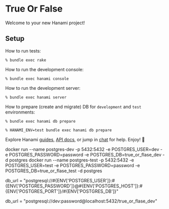 # True Or False

Welcome to your new Hanami project!

## Setup

How to run tests:

```
% bundle exec rake
```

How to run the development console:

```
% bundle exec hanami console
```

How to run the development server:

```
% bundle exec hanami server
```

How to prepare (create and migrate) DB for `development` and `test` environments:

```
% bundle exec hanami db prepare

% HANAMI_ENV=test bundle exec hanami db prepare
```

Explore Hanami [guides](https://guides.hanamirb.org/), [API docs](http://docs.hanamirb.org/1.3.3/), or jump in [chat](http://chat.hanamirb.org) for help. Enjoy! 🌸



docker run --name postgres-dev -p 5432:5432 -e POSTGRES_USER=dev -e POSTGRES_PASSWORD=password -e POSTGRES_DB=true_or_flase_dev -d postgres
docker run --name postgres-test -p 5432:5432 -e POSTGRES_USER=test -e POSTGRES_PASSWORD=password -e POSTGRES_DB=true_or_flase_test -d postgres


db_url = "postgresql://#{ENV['POSTGRES_USER']}:#{ENV['POSTGRES_PASSWORD']}@#{ENV['POSTGRES_HOST']}:#{ENV['POSTGRES_PORT']}/#{ENV['POSTGRES_DB']}"

db_url = "postgresql://dev:password@localhost:5432/true_or_flase_dev"
